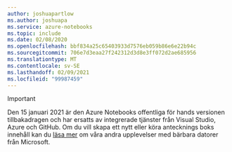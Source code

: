 ```yaml
---
author: joshuapartlow
ms.author: joshuapa
ms.service: azure-notebooks
ms.topic: include
ms.date: 02/08/2020
ms.openlocfilehash: bbf834a25c65403933d7576eb059b86e6e22b94c
ms.sourcegitcommit: 706e7d3eaa27f242312d3d8e3ff072d2ae685956
ms.translationtype: MT
ms.contentlocale: sv-SE
ms.lasthandoff: 02/09/2021
ms.locfileid: "99987459"
---
```

> [!IMPORTANT]
> Den 15 januari 2021 är den Azure Notebooks offentliga för hands versionen tillbakadragen och har ersatts av integrerade tjänster från Visual Studio, Azure och GitHub. Om du vill skapa ett nytt eller köra antecknings boks innehåll kan du [läsa mer](https://aka.ms/aznb-notebooks-at-msft/) om våra andra upplevelser med bärbara datorer från Microsoft.

